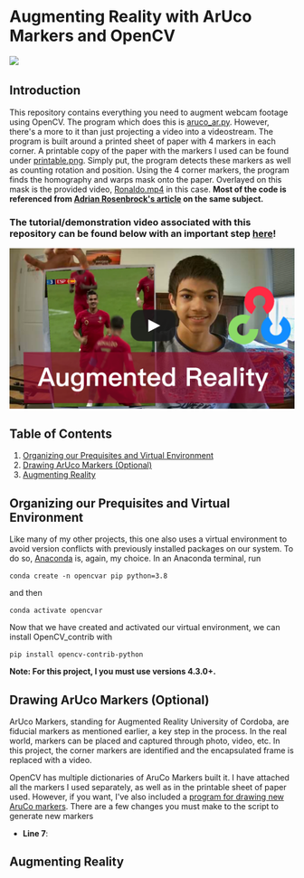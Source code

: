 # Augmenting Reality with ArUco Markers and OpenCV
<p align="left">
  <img src="doc/demo.gif">
</p>


## Introduction
This repository contains everything you need to augment webcam footage using OpenCV. The program which does this is [aruco_ar.py](https://github.com/armaanpriyadarshan/Augmented-Reality-with-OpenCV/blob/main/aruco_ar.py). However, there's a more to it than just projecting a video into a videostream. The program is built around a printed sheet of paper with 4 markers in each corner. A printable copy of the paper with the markers I used can be found under [printable.png](https://github.com/armaanpriyadarshan/Augmented-Reality-with-OpenCV/blob/main/printable.png). Simply put, the program detects these markers as well as counting rotation and position. Using the 4 corner markers, the program finds the homography and warps mask onto the paper. Overlayed on this mask is the provided video, [Ronaldo.mp4](https://github.com/armaanpriyadarshan/Augmented-Reality-with-OpenCV/blob/main/Ronaldo.mp4) in this case. **Most of the code is referenced from [Adrian Rosenbrock's article](https://www.pyimagesearch.com/2021/01/11/opencv-video-augmented-reality/) on the same subject.**

### The tutorial/demonstration video associated with this repository can be found below with an important step [here](https://www.youtube.com/channel/UCT9t2Bug62RDUfSBcPt0Bzg?sub_confirmation=1)!

[![Link to my vid](https://github.com/armaanpriyadarshan/Augmented-Reality-with-OpenCV/blob/main/doc/thumbnail.png)]()

## Table of Contents
1. [Organizing our Prequisites and Virtual Environment](https://github.com/armaanpriyadarshan/Augmented-Reality-with-OpenCV#organizing-our-prequisites-and-virtual-environment)
2. [Drawing ArUco Markers (Optional)](https://github.com/armaanpriyadarshan/Augmented-Reality-with-OpenCV#drawing-aruco-markers-optional)
3. [Augmenting Reality](https://github.com/armaanpriyadarshan/Augmented-Reality-with-OpenCV#augmenting-reality)

## Organizing our Prequisites and Virtual Environment

Like many of my other projects, this one also uses a virtual environment to avoid version conflicts with previously installed packages on our system. To do so, [Anaconda](https://www.anaconda.com/products/individual) is, again, my choice. In an Anaconda terminal, run

```
conda create -n opencvar pip python=3.8
```

and then

```
conda activate opencvar
```

Now that we have created and activated our virtual environment, we can install OpenCV_contrib with

```
pip install opencv-contrib-python
```

**Note: For this project, I you must use versions 4.3.0+.**
## Drawing ArUco Markers (Optional)

ArUco Markers, standing for Augmented Reality University of Cordoba, are fiducial markers as mentioned earlier, a key step in the process. In the real world, markers can be placed and captured through photo, video, etc. In this project, the corner markers are identified and the encapsulated frame is replaced with a video. 

OpenCV has multiple dictionaries of AruCo Markers built it. I have attached all the markers I used separately, as well as in the printable sheet of paper used. However, if you want, I've also included a [program for drawing new AruCo markers](https://github.com/armaanpriyadarshan/Augmented-Reality-with-OpenCV/blob/main/draw_marker.py). There are a few changes you must make to the script to generate new markers

* **Line 7**:

## Augmenting Reality
